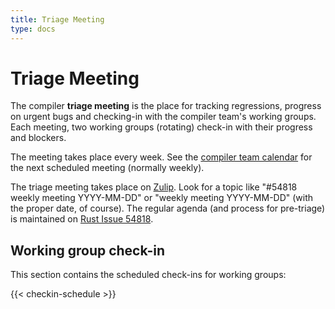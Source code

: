 ```yaml
---
title: Triage Meeting
type: docs
---
```

# Triage Meeting
The compiler **triage meeting** is the place for tracking regressions, progress on urgent bugs and
checking-in with the compiler team's working groups. Each meeting, two working groups (rotating)
check-in with their progress and blockers.

The meeting takes place every week. See the [compiler team calendar](../../#meeting-calendar)
for the next scheduled meeting (normally weekly).

The triage meeting takes place on [Zulip](../chat-platform/). Look for a topic like
"#54818 weekly meeting YYYY-MM-DD" or "weekly meeting YYYY-MM-DD" (with the proper date, of course).
The regular agenda (and process for pre-triage) is maintained on [Rust Issue 54818].

[Rust Issue 54818]: https://github.com/rust-lang/rust/issues/54818

## Working group check-in
This section contains the scheduled check-ins for working groups:

{{< checkin-schedule >}}
